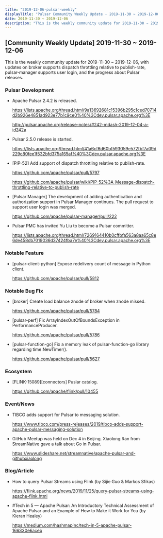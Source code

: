 ```yaml
---
title: "2019-12-06-pulsar-weekly"
displayTitle: "Pulsar Community Weekly Update - 2019-11-30 ~ 2019-12-06"
date: 2019-11-30 ~ 2019-12-06
description: "This is the weekly community update for 2019-11-30 ~ 2019-12-06, with updates on broker supports dispatch throttling relative to publish-rate, pulsar-manager supports user login, and the progress about Pulsar releases."
---
```


## [Community Weekly Update] 2019-11-30 ~ 2019-12-06

This is the weekly community update for 2019-11-30 ~ 2019-12-06, with updates on broker supports dispatch throttling relative to publish-rate, pulsar-manager supports user login, and the progress about Pulsar releases. 

### Pulsar Development

* Apache Pulsar 2.4.2 is released.

    https://lists.apache.org/thread.html/9a13692681c15396b295c1ced70714d2b926e4851ad923e77b1c9ce0%40%3Cdev.pulsar.apache.org%3E
    
    http://pulsar.apache.org/release-notes/#242-mdash-2019-12-04-a-id242a
    
* Pulsar 2.5.0 release is started.

    https://lists.apache.org/thread.html/41a6cf6d60bf593059e572fbf7a09d229c80fee1f532bfd375a165af%40%3Cdev.pulsar.apache.org%3E
    
* [PIP-52] Add support of dispatch throttling relative to publish-rate.

    https://github.com/apache/pulsar/pull/5797
    
    https://github.com/apache/pulsar/wiki/PIP-52%3A-Message-dispatch-throttling-relative-to-publish-rate
    
* [Pulsar Manager] The development of adding authentication and authorization support in Pulsar Manager continues. The pull request to support user login was merged.

    https://github.com/apache/pulsar-manager/pull/222

* Pulsar PMC has invited Yu Liu to become a Pulsar committer.

    https://lists.apache.org/thread.html/7269164410b0cffbfa563a8aa65c8e6de458db7019036d37424fba7e%40%3Cdev.pulsar.apache.org%3E

### Notable Feature

- [pulsar-client-python] Expose redelivery count of message in Python client.

    https://github.com/apache/pulsar/pull/5812

### Notable Bug Fix

- [broker] Create load balance znode of broker when znode missed.

    https://github.com/apache/pulsar/pull/5784

- [pulsar-perf] Fix ArrayIndexOutOfBoundsException in PerformanceProducer.

    https://github.com/apache/pulsar/pull/5786

- [pulsar-function-go] Fix a memory leak of pulsar-function-go library regarding time.NewTimer().

    https://github.com/apache/pulsar/pull/5627

### Ecosystem

* [FLINK-15089][connectors] Puslar catalog.

    https://github.com/apache/flink/pull/10455

### Event/News

* TIBCO adds support for Pulsar to messaging solution.

    https://www.tibco.com/press-releases/2019/tibco-adds-support-apache-pulsar-messaging-solution
    
    
* GitHub Meetup was held on Dec 4 in Beijing. Xiaolong Ran from StreamNative gave a talk about Go in Pulsar.

    https://www.slideshare.net/streamnative/apache-pulsar-and-githubxiaolong

### Blog/Article

* How to query Pulsar Streams using Flink (by Sijie Guo & Markos Sfikas)

    https://flink.apache.org/news/2019/11/25/query-pulsar-streams-using-apache-flink.html
    
* #Tech in 5 — Apache Pulsar: An Introductory Technical Assessment of Apache Pulsar and an Example of How to Make it Work for You (by Kieran Healey)

    https://medium.com/hashmapinc/tech-in-5-apache-pulsar-166330e6aceb